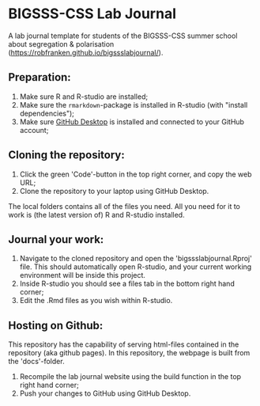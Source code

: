 # BIGSSS-CSS Lab Journal
A lab journal template for students of the BIGSSS-CSS summer school about segregation & polarisation (https://robfranken.github.io/bigssslabjournal/).


## Preparation:

1. Make sure R and R-studio are installed;
2. Make sure the `rmarkdown`-package is installed in R-studio (with "install dependencies");
3. Make sure [GitHub Desktop](https://desktop.github.com) is installed and connected to your GitHub account;

## Cloning the repository:

1. Click the green 'Code'-button in the top right corner, and copy the web URL;
2. Clone the repository to your laptop using GitHub Desktop.

The local folders contains all of the files you need. All you need for it to work is (the latest version of) R and R-studio installed.

## Journal your work:

1. Navigate to the cloned repository and open the 'bigssslabjournal.Rproj' file. This should automatically open R-studio, and your current working environment will be inside this project.
2. Inside R-studio you should see a files tab in the bottom right hand corner; 
3. Edit the .Rmd files as you wish within R-studio.

## Hosting on Github:

This repository has the capability of serving html-files contained in the repository (aka github pages).
In this repository, the webpage is built from the 'docs'-folder.

1. Recompile the lab journal website using the build function in the top right hand corner;
2. Push your changes to GitHub using GitHub Desktop.
